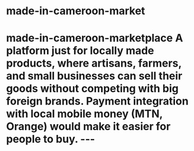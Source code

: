 # made-in-cameroon-market
# made-in-cameroon-marketplace A platform just for locally made products, where artisans, farmers, and small businesses can sell their goods without competing with big foreign brands. Payment integration with local mobile money (MTN, Orange) would make it easier for people to buy.   ---
